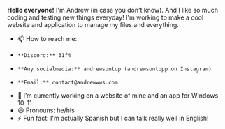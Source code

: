 **Hello everyone!** I'm Andrew (in case you don't know). And I like so much coding and testing new things everyday! I'm working to make a cool website and application to manage my files and everything.

- 📫 How to reach me:
-     **Discord:** 31f4
-     **Any socialmedia:** andrewsontop (andrewsontopp on Instagram)
-     **Email:** contact@andrewwws.com
- 🔭 I’m currently working on a website of mine and an app for Windows 10-11
- 😄 Pronouns: he/his
- ⚡ Fun fact: I'm actually Spanish but I can talk really well in English!
